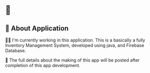 # 👋


## 🚀 About Application
👩‍💻 I'm currently working in this application. This is a basically a fully Inventory Management System, 
developed using java, and Firebase Database.


💬 The full details about the making of this app will be posted after completion of this app development.

